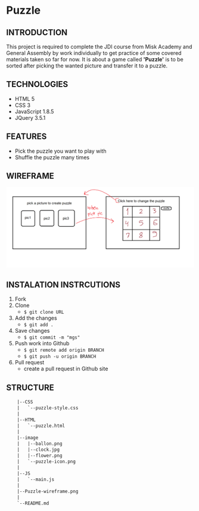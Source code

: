 # Puzzle
## INTRODUCTION
This project is required to complete the JDI course from Misk Academy and General Assembly by work individually to get practice of some covered materials taken so far for now. It is about a game called **'Puzzle'** is to be sorted after picking the wanted picture and transfer it to a puzzle.



## TECHNOLOGIES
* HTML 5
* CSS 3
* JavaScript 1.8.5 
* JQuery 3.5.1


## FEATURES
* Pick the puzzle you want to play with
* Shuffle the puzzle many times


## WIREFRAME
![wireframe](Puzzle-wireframe.png) 


## INSTALATION INSTRCUTIONS
1. Fork 
2. Clone 
    * ```$ git clone URL ```
3. Add the changes 
    * ```$ git add .```
4. Save changes 
    * ```$ git commit -m "mgs"```
5. Push work into Github 
    * ```$ git remote add origin BRANCH```
    * ```$ git push -u origin BRANCH```
6. Pull request
    * create a pull request in Github site


## STRUCTURE
```
    |--CSS
    |   `--puzzle-style.css
    |
    |--HTML
    |   `--puzzle.html
    |
    |--image
    |   |--ballon.png
    |   |--clock.jpg
    |   |--flower.png
    |   `--puzzle-icon.png
    |
    |--JS
    |   `--main.js
    |
    |--Puzzle-wireframe.png
    |
    `--README.md
```